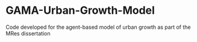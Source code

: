 # GAMA-Urban-Growth-Model
Code developed for the agent-based model of urban growth as part of the MRes dissertation
